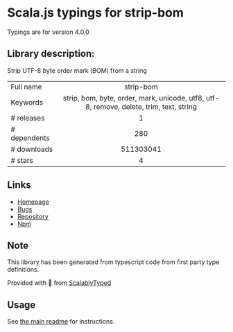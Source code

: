 
# Scala.js typings for strip-bom

Typings are for version 4.0.0

## Library description:
Strip UTF-8 byte order mark (BOM) from a string

|                    |                 |
| ------------------ | :-------------: |
| Full name          | strip-bom |
| Keywords           | strip, bom, byte, order, mark, unicode, utf8, utf-8, remove, delete, trim, text, string |
| # releases         | 1 |
| # dependents       | 280 |
| # downloads        | 511303041 |
| # stars            | 4 |

## Links
- [Homepage](https://github.com/sindresorhus/strip-bom#readme)
- [Bugs](https://github.com/sindresorhus/strip-bom/issues)
- [Repository](https://github.com/sindresorhus/strip-bom)
- [Npm](https://www.npmjs.com/package/strip-bom)
    


## Note
This library has been generated from typescript code from first party type definitions.

Provided with :purple_heart: from [ScalablyTyped](https://github.com/oyvindberg/ScalablyTyped)

## Usage
See [the main readme](../../readme.md) for instructions.


